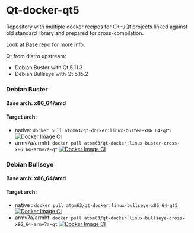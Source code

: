 # Qt-docker-qt5

Repository with multiple docker recipes for C++/Qt projects linked against old standard library and prepared for cross-compilation.

Look at [Base repo](https://github.com/qtdocker/base) for more info.

Qt from distro upstream:
- Debian Buster with Qt 5.11.3
- Debian Bullseye with Qt 5.15.2

### Debian Buster
#### Base arch: x86_64/amd 
#### Target arch:
- native: `docker pull atom63/qt-docker:linux-buster-x86_64-qt5` [![Docker Image CI](https://github.com/qtdocker/qt5/actions/workflows/docker-image-buster-x86_64-qt5.yml/badge.svg)](https://github.com/qtdocker/qt5/actions/workflows/docker-image-buster-x86_64-qt5.yml)
- armv7a/armhf: `docker pull atom63/qt-docker:linux-buster-cross-x86_64-armv7a-qt`  [![Docker Image CI](https://github.com/qtdocker/qt5/actions/workflows/docker-image-cross-buster-x86_64-armv7a-qt5-clang.yml/badge.svg)](https://github.com/qtdocker/qt5/actions/workflows/docker-image-cross-buster-x86_64-armv7a-qt5-clang.yml)

### Debian Bullseye
#### Base arch: x86_64/amd 
#### Target arch:
- native : `docker pull atom63/qt-docker:linux-bullseye-x86_64-qt5` [![Docker Image CI](https://github.com/qtdocker/qt5/actions/workflows/docker-image-bullseye-x86_64-qt5.yml/badge.svg)](https://github.com/qtdocker/qt5/actions/workflows/docker-image-bullseye-x86_64-qt5.yml)
- armv7a/armhf: `docker pull atom63/qt-docker:linux-bullseye-cross-x86_64-armv7a-qt` [![Docker Image CI](https://github.com/qtdocker/qt5/actions/workflows/docker-image-cross-bullseye-x86_64-armv7a-qt5-clang.yml/badge.svg)](https://github.com/qtdocker/qt5/actions/workflows/docker-image-cross-bullseye-x86_64-armv7a-qt5-clang.yml)